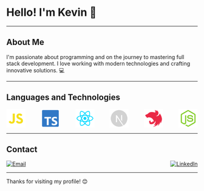 # Hello! I'm Kevin 👋

---

## About Me

I'm passionate about programming and on the journey to mastering full stack development. I love working with modern technologies and crafting innovative solutions. 💻

---

## Languages and Technologies

<div style="display: flex; justify-content: space-between; align-items: center;">
    <img src="https://raw.githubusercontent.com/vscode-icons/vscode-icons/master/icons/file_type_js.svg" alt="JavaScript" height="50"/>
    <img src="https://raw.githubusercontent.com/vscode-icons/vscode-icons/master/icons/file_type_typescript_official.svg" alt="TypeScript" height="50"/>
    <img src="https://raw.githubusercontent.com/vscode-icons/vscode-icons/master/icons/file_type_reactjs.svg" alt="React" height="50"/>
    <img src="https://raw.githubusercontent.com/vscode-icons/vscode-icons/master/icons/file_type_next.svg" alt="Next.js" height="50"/>
    <img src="https://raw.githubusercontent.com/vscode-icons/vscode-icons/master/icons/file_type_nestjs.svg" alt="NestJS" height="50"/>
    <img src="https://raw.githubusercontent.com/vscode-icons/vscode-icons/master/icons/file_type_node.svg" alt="Node.js" height="50"/>
</div>

---

## Contact

<div style="display: flex; justify-content: space-between; align-items: center;">
    <a href="mailto:kevnsc18@gmail.com">
        <img src="https://upload.wikimedia.org/wikipedia/commons/4/4e/Gmail_Icon.png" alt="Email" height="50"/>
    </a>
    <a href="https://www.linkedin.com/in/kevin-sierra-castro-b1448b279/">
        <img src="https://upload.wikimedia.org/wikipedia/commons/thumb/c/ca/LinkedIn_logo_initials.png/768px-LinkedIn_logo_initials.png" alt="LinkedIn" height="50"/>
    </a>
</div>

---

Thanks for visiting my profile! 😊
